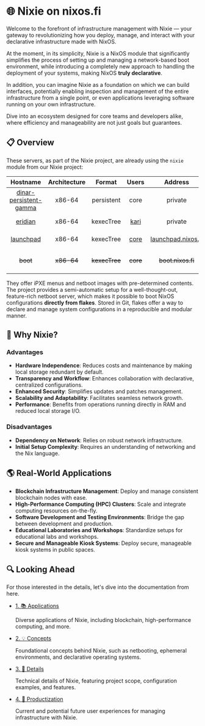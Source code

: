 
# 🌐 Nixie on nixos.fi

Welcome to the forefront of infrastructure management with Nixie — your gateway to revolutionizing how you deploy, manage, and interact with your declarative infrastructure made with NixOS.

At the moment, in its simplicity, Nixie is a NixOS module that significantly simplifies the process of setting up and managing a network-based boot environment, while introducing a completely new approach to handling the deployment of your systems, making NixOS **truly declarative**.

In addition, you can imagine Nixie as a foundation on which we can build interfaces, potentially enabling inspection and management of the entire infrastructure from a single point, or even applications leveraging software running on your own infrastructure.

Dive into an ecosystem designed for core teams and developers alike, where efficiency and manageability are not just goals but guarantees.

## 📋 Overview

These servers, as part of the Nixie project, are already using the `nixie` module from our Nixie project:

| Hostname | Architecture | Format | Users | Address | Details |
| :---:    |  :---:       | :---:  | :---: | :---:   | :---    |
| [dinar-persistent-gamma](https://github.com/Afrikantahti/nix-configs/blob/14b8baa3e8a33c7524db84ea1ec2780cd25c289a/nixosConfigurations/dinar-persistent-gamma/default.nix) | x86-64 | persistent | core | private | Nixie + cache/builder |
| [eridian](https://github.com/tupakkatapa/nix-config/blob/main/nixosConfigurations/eridian/default.nix) | x86-64 | kexecTree | [kari](https://github.com/tupakkatapa/nix-config/blob/main/home-manager/users/kari/minimal.nix) | private | Nixie, dev's setup |
| [launchpad](./nixosConfigurations/launchpad/default.nix) | x86-64 | kexecTree | [core](./nixosConfigurations/core.nix) | [launchpad.nixos.fi](http://launchpad.nixos.fi/unknown) | Hetzner VPS, remote only |
| ~~boot~~ | ~~x86-64~~ | ~~kexecTree~~ | ~~core~~ | ~~boot.nixos.fi~~ | Public instance (TODO) |

They offer iPXE menus and netboot images with pre-determined contents. The project provides a semi-automatic setup for a well-thought-out, feature-rich netboot server, which makes it possible to boot NixOS configurations **directly from flakes**. Stored in Git, flakes offer a way to declare and manage system configurations in a reproducible and modular manner.

## 🤔 Why Nixie?

### Advantages

- **Hardware Independence**: Reduces costs and maintenance by making local storage redundant by default.
- **Transparency and Workflow**: Enhances collaboration with declarative, centralized configurations.
- **Enhanced Security**: Simplifies updates and patches management.
- **Scalability and Adaptability**: Facilitates seamless network growth.
- **Performance**: Benefits from operations running directly in RAM and reduced local storage I/O.

### Disadvantages

- **Dependency on Network**: Relies on robust network infrastructure.
- **Initial Setup Complexity**: Requires an understanding of networking and the Nix language.

## 🌎 Real-World Applications

- **Blockchain Infrastructure Management**: Deploy and manage consistent blockchain nodes with ease.
- **High-Performance Computing (HPC) Clusters**: Scale and integrate computing resources on-the-fly.
- **Software Development and Testing Environments**: Bridge the gap between development and production.
- **Educational Laboratories and Workshops**: Standardize setups for educational labs and workshops.
- **Secure and Manageable Kiosk Systems**: Deploy secure, manageable kiosk systems in public spaces.

## 🔍 Looking Ahead

For those interested in the details, let's dive into the documentation from here.

- [1. 📚 Applications](./docs/applications.md)

  Diverse applications of Nixie, including blockchain, high-performance computing, and more.

- [2. 💡 Concepts](./docs/concepts.md)

  Foundational concepts behind Nixie, such as netbooting, ephemeral environments, and declarative operating systems.

- [3. 📖 Details](./docs/details.md)

  Technical details of Nixie, featuring project scope, configuration examples, and features.

- [4. 🚀 Productization](./docs/product.md)

  Current and potential future user experiences for managing infrastructure with Nixie.

